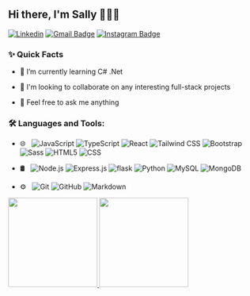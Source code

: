 ## Hi there, I'm Sally 👋👩‍💻

[![Linkedin](https://img.shields.io/badge/-LinkedIn-blue?style=flat&logo=Linkedin&logoColor=white&link=https://linkedin.com/in/hongnan-dou/)](https://linkedin.com/in/hongnan-dou/)
[![Gmail Badge](https://img.shields.io/badge/-Email-c14438?style=flat&logo=Gmail&logoColor=white)](mailto:sallydou2023@gmail.com "Connect via Email")
[![Instagram Badge](https://img.shields.io/badge/Instagram-%23CC6699?style=flat&logo=Instagram&logoColor=white)](https://www.instagram.com/sallydddous/)



### ✨ Quick Facts

- 🔭 I’m currently learning C# .Net

- 🤝 I'm looking to collaborate on any interesting full-stack projects

- 💬 Feel free to ask me anything



### 🛠️ Languages and Tools:

- 🌐 &nbsp;
  ![JavaScript](https://img.shields.io/badge/-JavaScript-333333?style=flat&logo=javascript)
  ![TypeScript](https://img.shields.io/badge/-TypeScript-333333?style=flat&logo=typescript)
  ![React](https://img.shields.io/badge/-React-333333?style=flat&logo=react)
  ![Tailwind CSS](https://img.shields.io/badge/-TailwindCSS-333333?style=flat&logo=tailwindcss&logoColor=06B6D4)
  ![Bootstrap](https://img.shields.io/badge/-Bootstrap-333333?style=flat&logo=bootstrap&logoColor=563D7C)
  ![Sass](https://img.shields.io/badge/-Sass-333333?style=flat&logo=Sass&logoColor=CC6699)
  ![HTML5](https://img.shields.io/badge/-HTML5-333333?style=flat&logo=HTML5)
  ![CSS](https://img.shields.io/badge/-CSS-333333?style=flat&logo=CSS3&logoColor=1572B6)
  
- 🛢 &nbsp;
  ![Node.js](https://img.shields.io/badge/-Node.js-333333?style=flat&logo=node.js)
  ![Express.js](https://img.shields.io/badge/-Express.js-333333?style=flat&logo=express&logoColor=ffffff)
  ![flask](https://img.shields.io/badge/-flask-333333?style=flat&logo=flask&logoColor=ffffff)
  ![Python](https://img.shields.io/badge/-Python-000000?style=flat&logo=python)
  ![MySQL](https://img.shields.io/badge/-MySQL-333333?style=flat&logo=mysql)
  ![MongoDB](https://img.shields.io/badge/-MongoDB-333333?style=flat&logo=mongodb)
- ⚙️ &nbsp;
  ![Git](https://img.shields.io/badge/-Git-333333?style=flat&logo=git)
  ![GitHub](https://img.shields.io/badge/-GitHub-333333?style=flat&logo=github)
  ![Markdown](https://img.shields.io/badge/-Markdown-333333?style=flat&logo=markdown)





<a href="https://github.com/hdou533">
  <img height="180em" src="https://hdou533-github-stats.vercel.app/api?username=hdou533&theme=buefy&show_icons=true" />
  <img height="180em" src="https://hdou533-github-stats.vercel.app/api/top-langs/?username=hdou533&theme=buefy&layout=compact" />
</a>


